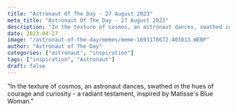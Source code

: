 ```yaml
---
title: "Astronaut Of The Day - 27 August 2023"
meta_title: "Astronaut Of The Day - 27 August 2023"
description: "In the texture of cosmos, an astronaut dances, swathed in the hues of courage and curiosity - a radiant testament, inspired by Matisse's Blue Woman."
date: 2023-08-27
image: "/astronaut-of-the-day/memes/meme-1693178672.403013.WEBP"
author: "Astronaut of The Day"
categories: ["astronaut", "inspiration"]
tags: ["inspiration", "Astronaut"]
draft: false
---
```

"In the texture of cosmos, an astronaut dances, swathed in the hues of courage and curiosity - a radiant testament, inspired by Matisse's Blue Woman."
        